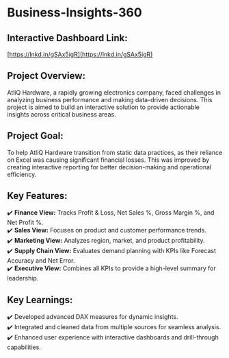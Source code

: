 # Business-Insights-360
## **Interactive Dashboard Link:**  
[https://lnkd.in/gSAx5igR](https://lnkd.in/gSAx5igR)

##  **Project Overview:**  
AtliQ Hardware, a rapidly growing electronics company, faced challenges in analyzing business performance and making data-driven decisions. This project is aimed to build an interactive solution to provide actionable insights across critical business areas.

##  **Project Goal:**  
To help AtliQ Hardware transition from static data practices, as their reliance on Excel was causing significant financial losses. This was improved by creating interactive reporting for better decision-making and operational efficiency.

## **Key Features:**  
✔️ **Finance View:** Tracks Profit & Loss, Net Sales %, Gross Margin %, and Net Profit %.  
✔️ **Sales View:** Focuses on product and customer performance trends.  
✔️ **Marketing View:** Analyzes region, market, and product profitability.  
✔️ **Supply Chain View:** Evaluates demand planning with KPIs like Forecast Accuracy and Net Error.  
✔️ **Executive View:** Combines all KPIs to provide a high-level summary for leadership.

## **Key Learnings:**  
✔️ Developed advanced DAX measures for dynamic insights.  
✔️ Integrated and cleaned data from multiple sources for seamless analysis.  
✔️ Enhanced user experience with interactive dashboards and drill-through capabilities.

